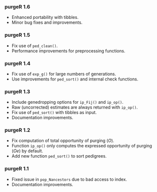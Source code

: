 ### purgeR 1.6

- Enhanced portability with tibbles.
- Minor bug fixes and improvements.

### purgeR 1.5

- Fix use of `ped_clean()`.
- Performance improvements for preprocessing functions.

### purgeR 1.4

- Fix use of `exp_g()` for large numbers of generations.
- Use improvements for `ped_sort()` and internal check functions.

### purgeR 1.3

- Include genedropping options for `ip_Fij()` and `ip_op()`.
- Raw (uncorrected) estimates are always returned with `ip_op()`.
- Fix use of `ped_sort()` with tibbles as input.
- Documentation improvements.

### purgeR 1.2

- Fix computation of total opportunity of purging (*O*).
- Function `ip_op()` only computes the expressed opportunity of purging (*Oe*) by default.
- Add new function `ped_sort()` to sort pedigrees.

### purgeR 1.1

- Fixed issue in `pop_Nancestors` due to bad access to index.
- Documentation improvements.
